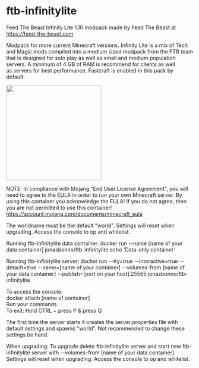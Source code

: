 # ftb-infinitylite
Feed The Beast Infinity Lite 1.10 modpack
made by Feed The Beast at https://feed-the-beast.com

Modpack for more current Minecraft versions.
Infinity Lite is a mix of Tech and Magic mods compiled into a medium sized modpack from the FTB team that is designed for solo play as well as small and medium population servers.
A minimum of 4 GB of RAM is recommend for clients as well as servers for best performance.
Fastcraft is enabled in this pack by default.

<img src="https://web.archive.org/web/20190313001831if_/https://media.forgecdn.net/avatars/54/737/636137851254751600.png" width="256" height="256">

NOTE: In compliance with Mojang "End User License Agreement", you will need to agree to the EULA in order to run your own Minecraft server. By using this container you acknowledge the EULA! If you do not agree, then you are not permitted to use this container!
https://account.mojang.com/documents/minecraft_eula

The worldname must be the default "world". 
Settings will reset when upgrading.
Access the console to op and whitelist.

Running ftb-infinitylite data container:
docker run --name [name of your data container] jonasbonno/ftb-infinitylite echo 'Data-only container'

Running ftb-infinitylite server:
docker run --tty=true --interactive=true --detach=true --name=[name of your container] --volumes-from [name of your data container] --publish=[port on your host]:25565 jonasbonno/ftb-infinitylite

To access the console:
</br>docker attach [name of container]
</br>Run your commands
</br>To exit: Hold CTRL + press P & press Q

The first time the server starts it creates the server.properties file with default settings and spawns "world". 
Not recommended to change these settings be hand.

When upgrading:
To upgrade delete ftb-infinitylite server and start new ftb-infinitylite server with --volumes-from [name of your data container].
Settings will reset when upgrading.
Access the console to op and whitelist.
